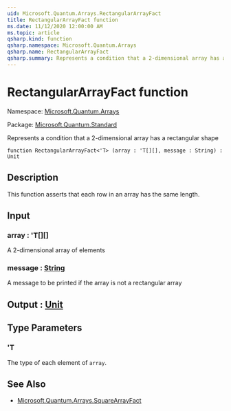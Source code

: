 ```yaml
---
uid: Microsoft.Quantum.Arrays.RectangularArrayFact
title: RectangularArrayFact function
ms.date: 11/12/2020 12:00:00 AM
ms.topic: article
qsharp.kind: function
qsharp.namespace: Microsoft.Quantum.Arrays
qsharp.name: RectangularArrayFact
qsharp.summary: Represents a condition that a 2-dimensional array has a rectangular shape
---
```


# RectangularArrayFact function

Namespace: [Microsoft.Quantum.Arrays](xref:Microsoft.Quantum.Arrays)

Package: [Microsoft.Quantum.Standard](https://nuget.org/packages/Microsoft.Quantum.Standard)


Represents a condition that a 2-dimensional array has a rectangular shape

```qsharp
function RectangularArrayFact<'T> (array : 'T[][], message : String) : Unit
```


## Description

This function asserts that each row in an array has the same length.

## Input

### array : 'T[][]

A 2-dimensional array of elements


### message : [String](xref:microsoft.quantum.lang-ref.string)

A message to be printed if the array is not a rectangular array



## Output : [Unit](xref:microsoft.quantum.lang-ref.unit)



## Type Parameters

### 'T

The type of each element of `array`.

## See Also

- [Microsoft.Quantum.Arrays.SquareArrayFact](xref:Microsoft.Quantum.Arrays.SquareArrayFact)